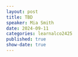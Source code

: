 ```yaml
---
layout: post
title: TBD
speaker: Mia Smith
date: 2024-09-11
categories: learnalco2425
published: true
show-date: true
---
```

